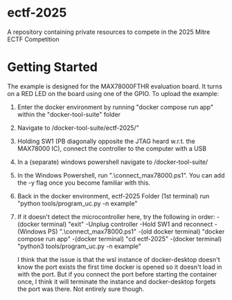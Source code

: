 # ectf-2025
A repository containing private resources to compete in the 2025 Mitre ECTF Competition

# Getting Started
The example is designed for the MAX78000FTHR evaluation board. It turns on a RED LED on the board using one of the GPIO.
To upload the example:

1) Enter the docker environment by running "docker compose run app" within the "docker-tool-suite" folder
2) Navigate to /docker-tool-suite/ectf-2025/"
3) Holding SW1 (PB diagonally opposite the JTAG heard w.r.t. the MAX78000 IC), connect the controller to the computer with a USB
4) In a (separate) windows powershell navigate to /docker-tool-suite/
5) In the Windows Powershell, run ".\connect_max78000.ps1". You can add the -y flag once you become familiar with this.
6) Back in the docker environment, ectf-2025 Folder (1st terminal) run "python tools/program_uc.py -n example"
7) If it doesn't detect the microcontroller here, try the following in order:
    -(docker terminal) "exit"
    -Unplug controller
    -Hold SW1 and reconnect
    -(Windows PS) ".\connect_max78000.ps1"
    -(old docker terminal) "docker compose run app"
    -(docker terminal) "cd ectf-2025"
    -(docker terminal) "python3 tools/program_uc.py -n example"

    I think that the issue is that the wsl instance of docker-desktop doesn't know the port exists the first time docker is opened so it doesn't load in with the port. But if you connect the port before starting the container once, I think it will terminate the instance and docker-desktop forgets the port was there.  Not entirely sure though.